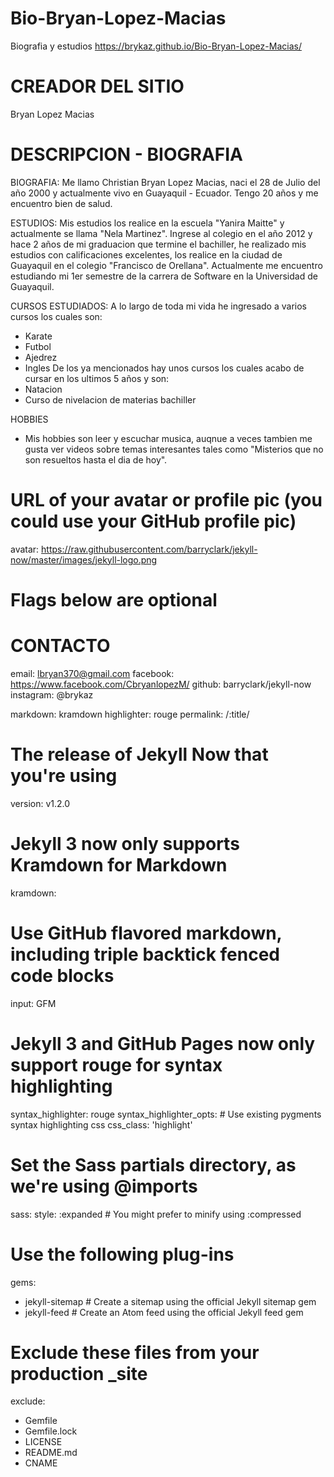 # Bio-Bryan-Lopez-Macias
Biografia y estudios https://brykaz.github.io/Bio-Bryan-Lopez-Macias/

# CREADOR DEL SITIO
Bryan Lopez Macias

# DESCRIPCION - BIOGRAFIA 
BIOGRAFIA: Me llamo Christian Bryan Lopez Macias, naci el 28 de Julio del año 2000 y actualmente vivo en Guayaquil - Ecuador.
Tengo 20 años y me encuentro bien de salud.

ESTUDIOS: Mis estudios los realice en la escuela "Yanira Maitte" y actualmente se llama "Nela Martinez". Ingrese al colegio en el año 2012 y hace 2 años de mi graduacion que termine el bachiller, he realizado mis estudios con calificaciones excelentes, los realice en la ciudad de Guayaquil en el colegio "Francisco de Orellana". Actualmente me encuentro estudiando mi 1er semestre de la carrera de Software en la Universidad de Guayaquil.

CURSOS ESTUDIADOS: A lo largo de toda mi vida he ingresado a varios cursos los cuales son: 
- Karate
- Futbol
- Ajedrez
- Ingles
De los ya mencionados hay unos cursos los cuales acabo de cursar en los ultimos 5 años y son:
- Natacion
- Curso de nivelacion de materias bachiller

HOBBIES
- Mis hobbies son leer y escuchar musica, auqnue a veces tambien me gusta ver videos sobre temas interesantes tales como "Misterios que no son resueltos hasta el dia de hoy".

# URL of your avatar or profile pic (you could use your GitHub profile pic)
avatar: https://raw.githubusercontent.com/barryclark/jekyll-now/master/images/jekyll-logo.png

#
# Flags below are optional
#

# CONTACTO
  email: lbryan370@gmail.com
  facebook: https://www.facebook.com/CbryanlopezM/
  github: barryclark/jekyll-now
  instagram: @brykaz


markdown: kramdown
highlighter: rouge
permalink: /:title/

# The release of Jekyll Now that you're using
version: v1.2.0

# Jekyll 3 now only supports Kramdown for Markdown
kramdown:
  # Use GitHub flavored markdown, including triple backtick fenced code blocks
  input: GFM
  # Jekyll 3 and GitHub Pages now only support rouge for syntax highlighting
  syntax_highlighter: rouge
  syntax_highlighter_opts:
    # Use existing pygments syntax highlighting css
    css_class: 'highlight'

# Set the Sass partials directory, as we're using @imports
sass:
  style: :expanded # You might prefer to minify using :compressed

# Use the following plug-ins
gems:
  - jekyll-sitemap # Create a sitemap using the official Jekyll sitemap gem
  - jekyll-feed # Create an Atom feed using the official Jekyll feed gem

# Exclude these files from your production _site
exclude:
  - Gemfile
  - Gemfile.lock
  - LICENSE
  - README.md
  - CNAME
